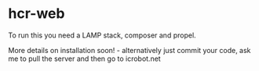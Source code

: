 hcr-web
=======

To run this you need a LAMP stack, composer and propel.

More details on installation soon! - alternatively just commit your code, ask me to pull the server and then go to icrobot.net